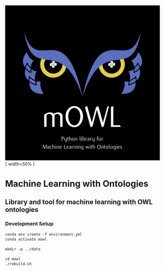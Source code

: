 ![](docs/source/mowl_black_background_colors_2048x2048px.png){ width=50% }

# Machine Learning with Ontologies
## Library and tool for machine learning with OWL ontologies


### Development Setup

```
conda env create -f environment.yml
conda activate mowl

mkdir -p ../data

cd mowl
./rebuild.sh

```
